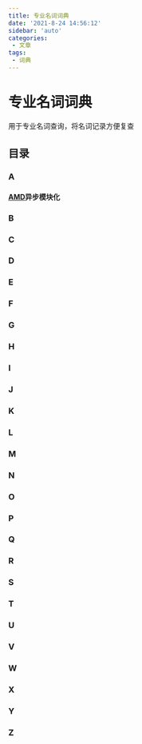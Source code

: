 ```yaml
---
title: 专业名词词典 
date: '2021-8-24 14:56:12'
sidebar: 'auto'
categories:
 - 文章
tags:
 - 词典
---
```


# 专业名词词典

用于专业名词查询，将名词记录方便复查



## 目录

### A

#### [AMD](https://github.com/amdjs/amdjs-api/wiki/AMD-(%E4%B8%AD%E6%96%87%E7%89%88))异步模块化

[^AMD]:Asynchronous Module Definition

### B

### C

### D

### E

### F

### G

### H

### I

### J

### K

### L

### M

### N

### O

### P

### Q

### R

### S

### T

### U

### V

### W

### X

### Y

### Z